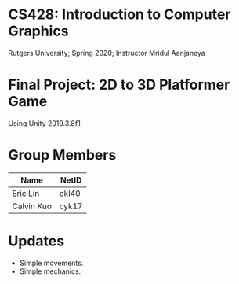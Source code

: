 # CS428: Introduction to Computer Graphics
Rutgers University; Spring 2020; Instructor Mridul Aanjaneya

# Final Project: 2D to 3D Platformer Game
Using Unity 2019.3.8f1

# Group Members
| Name | NetID |
| ----------- | ----------- |
| Eric Lin | ekl40 |
| Calvin Kuo | cyk17 |

# Updates
- Simple movements.
- Simple mechanics.
